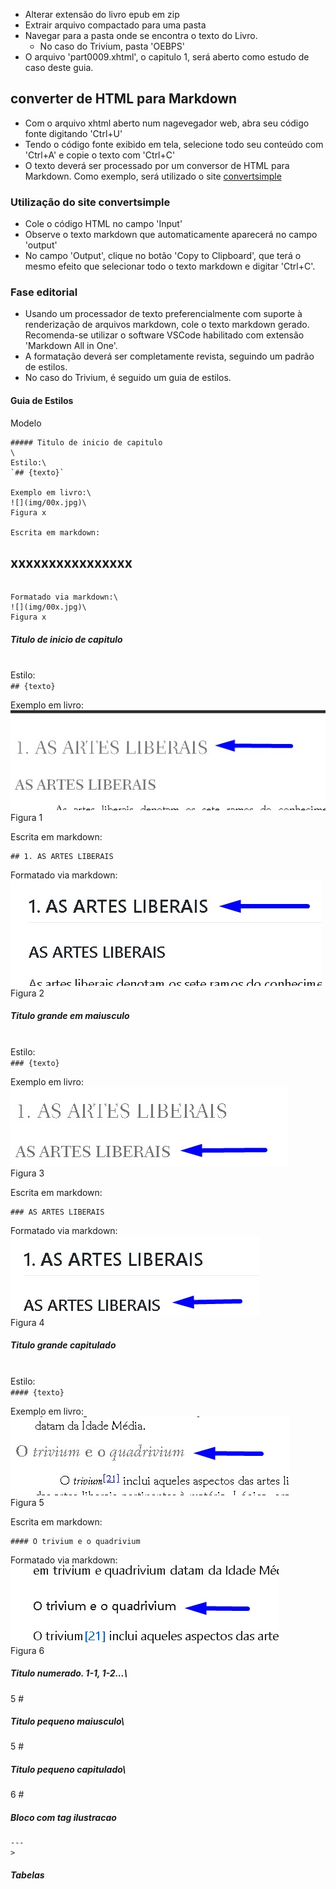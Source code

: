 - Alterar extensão do livro epub em zip
- Extrair arquivo compactado para uma pasta
- Navegar para a pasta onde se encontra o texto do Livro.
  - No caso do Trivium, pasta 'OEBPS'
- O arquivo 'part0009.xhtml', o capitulo 1, será aberto como estudo de caso deste guia.

## converter de HTML para Markdown
- Com o arquivo xhtml aberto num nagevegador web, abra seu código fonte digitando 'Ctrl+U'
- Tendo o código fonte exibido em tela, selecione todo seu conteúdo com 'Ctrl+A' e copie o texto com 'Ctrl+C'
- O texto deverá ser processado por um conversor de HTML para Markdown. Como exemplo, será utilizado o site [convertsimple](https://www.convertsimple.com/convert-html-to-markdown/)

### Utilização do site convertsimple
- Cole o código HTML no campo 'Input'
- Observe o texto markdown que automaticamente aparecerá no campo 'output'
- No campo 'Output', clique no botão 'Copy to Clipboard', que terá o mesmo efeito que selecionar todo o texto markdown e digitar 'Ctrl+C'.

### Fase editorial
- Usando um processador de texto preferencialmente com suporte à renderização de arquivos markdown, cole o texto markdown gerado. Recomenda-se utilizar o software VSCode habilitado com extensão 'Markdown All in One'.
- A formatação deverá ser completamente revista, seguindo um padrão de estilos.
- No caso do Trivium, é seguido um guia de estilos.

#### Guia de Estilos

Modelo
```
##### Titulo de inicio de capitulo
\
Estilo:\
`## {texto}`

Exemplo em livro:\
![](img/00x.jpg)\
Figura x

Escrita em markdown:
```
## xxxxxxxxxxxxxxxx
```

Formatado via markdown:\
![](img/00x.jpg)\
Figura x
```

##### Titulo de inicio de capitulo
\
Estilo:\
`## {texto}`

Exemplo em livro:\
![](img/001.jpg)\
Figura 1

Escrita em markdown:
```
## 1. AS ARTES LIBERAIS
```

Formatado via markdown:\
![](img/002.jpg)\
Figura 2

##### Titulo grande em maiusculo
\
Estilo:\
`### {texto}`

Exemplo em livro:\
![](img/003.jpg)\
Figura 3

Escrita em markdown:
```
### AS ARTES LIBERAIS
```

Formatado via markdown:\
![](img/004.jpg)\
Figura 4

##### Titulo grande capitulado
\
Estilo:\
`#### {texto}`

Exemplo em livro:\
![](img/005.jpg)\
Figura 5

Escrita em markdown:
```
#### O trivium e o quadrivium
```

Formatado via markdown:\
![](img/006.jpg)\
Figura 6

##### Titulo numerado. 1-1, 1-2...\
5 #

##### Titulo pequeno maiusculo\
5 #

##### Titulo pequeno capitulado\
6 #

##### Bloco com tag ilustracao

```
---
>

```

##### Tabelas

